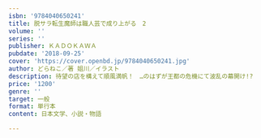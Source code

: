 ```yaml
---
isbn: '9784040650241'
title: 脱サラ転生魔師は職人芸で成り上がる　2
volume: ''
series: ''
publisher: ＫＡＤＯＫＡＷＡ
pubdate: '2018-09-25'
cover: 'https://cover.openbd.jp/9784040650241.jpg'
author: どらねこ／著 姐川／イラスト
description: 待望の店を構えて順風満帆！　…のはずが王都の危機にて波乱の幕開け!?
price: '1200'
genre: ''
target: 一般
format: 単行本
content: 日本文学、小説・物語

---
```

